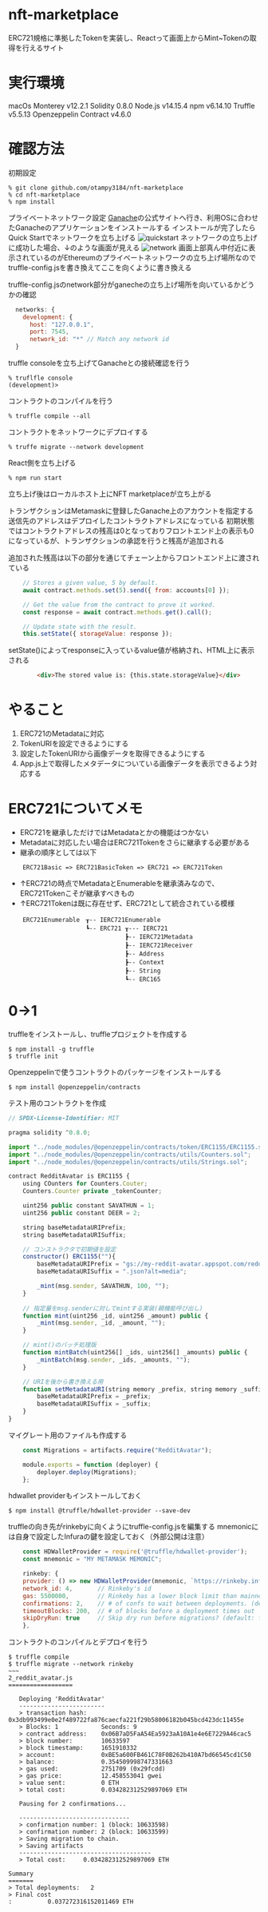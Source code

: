 # nft-marketplace
ERC721規格に準拠したTokenを実装し、Reactって画面上からMint~Tokenの取得を行えるサイト

# 実行環境
macOs Monterey v12.2.1
Solidity 0.8.0
Node.js v14.15.4
npm v6.14.10
Truffle v5.5.13
Openzeppelin Contract v4.6.0

# 確認方法
初期設定
```
% git clone github.com/otampy3184/nft-marketplace
% cd nft-marketplace
% npm install
```

プライベートネットワーク設定
[Ganache](https://trufflesuite.com/ganache/)の公式サイトへ行き、利用OSに合わせたGanacheのアプリケーションをインストールする
インストールが完了したらQuick Startでネットワークを立ち上げる
![quickstart](https://trufflesuite.com/img/docs/ganache/ganache-home-empty.png)
ネットワークの立ち上げに成功した場合、↓のような画面が見える
![network](https://trufflesuite.com/img/tutorials/pet-shop/ganache-initial.png)
画面上部真ん中付近に表示されているのがEthereumのプライベートネットワークの立ち上げ場所なのでtruffle-config.jsを書き換えてここを向くように書き換える

truffle-config.jsのnetwork部分がganecheの立ち上げ場所を向いているかどうかの確認
```javascript
  networks: {
    development: {
      host: "127.0.0.1",
      port: 7545,
      network_id: "*" // Match any network id
  }
```

truffle consoleを立ち上げてGanacheとの接続確認を行う
```
% truflfle console
(development)>
```

コントラクトのコンパイルを行う
```
% truffle compile --all
```

コントラクトをネットワークにデプロイする
```
% truffe migrate --network development
```

React側を立ち上げる
```
% npm run start
```
立ち上げ後はローカルホスト上にNFT marketplaceが立ち上がる

トランザクションはMetamaskに登録したGanache上のアカウントを指定する
送信先のアドレスはデプロイしたコントラクトアドレスになっている
初期状態ではコントラクトアドレスの残高は0となっておりフロントエンド上の表示も0になっているが、トランザクションの承認を行うと残高が追加される

追加された残高は以下の部分を通じてチェーン上からフロントエンド上に渡されている
```javascript
    // Stores a given value, 5 by default.
    await contract.methods.set(5).send({ from: accounts[0] });

    // Get the value from the contract to prove it worked.
    const response = await contract.methods.get().call();

    // Update state with the result.
    this.setState({ storageValue: response });
```

setState()によってresponseに入っているvalue値が格納され、HTML上に表示される
```html
        <div>The stored value is: {this.state.storageValue}</div>
```



# やること
1. ERC721のMetadataに対応
2. TokenURIを設定できるようにする
3. 設定したTokenURIから画像データを取得できるようにする
4. App.js上で取得したメタデータについている画像データを表示できるよう対応する

# ERC721についてメモ
* ERC721を継承しただけではMetadataとかの機能はつかない
* Metadataに対応したい場合はERC721Tokenをさらに継承する必要がある
* 継承の順序としては以下
```
    ERC721Basic => ERC721BasicToken => ERC721 => ERC721Token
```
* ↑ERC721の時点でMetadataとEnumerableを継承済みなので、ERC721Tokenこそが継承すべきもの
* ↑ERC721Tokenは既に存在せず、ERC721として統合されている模様
```
    ERC721Enumerable　┰-- IERC721Enumerable
                    　┗-- ERC721 ┰--- IERC721          
                               　┣-- IERC721Metadata  
                            　   ┣-- IERC721Receiver 
                            　   ┣-- Address          
                            　   ┣-- Context          
                            　   ┣-- String           
                            　   ┗-- ERC165  
```

# 0->1
truffleをインストールし、truffleプロジェクトを作成する
```
$ npm install -g truffle
$ truffle init
```

Openzeppelinで使うコントラクトのパッケージをインストールする
```
$ npm install @openzeppelin/contracts
```

テスト用のコントラクトを作成
```javascript
// SPDX-License-Identifier: MIT

pragma solidity ^0.8.0;

import "../node_modules/@openzeppelin/contracts/token/ERC1155/ERC1155.sol";
import "../node_modules/@openzeppelin/contracts/utils/Counters.sol";
import "../node_modules/@openzeppelin/contracts/utils/Strings.sol";

contract RedditAvatar is ERC1155 {
    using COunters for Counters.Couter;
    Counters.Counter private _tokenCounter;

    uint256 public constant SAVATHUN = 1;
    uint256 public constant DEER = 2;

    string baseMetadataURIPrefix;
    string baseMetadataURISuffix;

    // コンストラクタで初期値を設定
    constructor() ERC1155(""){
        baseMetadataURIPrefix = "gs://my-reddit-avatar.appspot.com/reddit-avatar.png";
        baseMetadataURISuffix = ".json?alt=media";

        _mint(msg.sender, SAVATHUN, 100, "");
    }
    
    // 指定量をmsg.senderに対してmintする実装(親機能呼び出し)
    function mint(uint256 _id, uint256 _amount) public {
        _mint(msg.sender, _id, _amount, "");
    }

    // mint()のバッチ処理版
    function mintBatch(uint256[] _ids, uint256[] _amounts) public {
        _mintBatch(msg.sender, _ids, _amounts, "");
    }

    // URIを後から書き換える用
    function setMetadataURI(string memory _prefix, string memory _suffix) public {
        baseMetadataURIPrefix = _prefix;
        baseMetadataURISuffix = _suffix;
    }   
}
```

マイグレート用のファイルも作成する
```javascript
    const Migrations = artifacts.require("RedditAvatar");

    module.exports = function (deployer) {
        deployer.deploy(Migrations);
    };  
```

hdwallet providerもインストールしておく
```
$ npm install @truffle/hdwallet-provider --save-dev
```

truffleの向き先がrinkebyに向くようにtruffle-config.jsを編集する
mnemonicには自身で設定したInfuraの鍵を設定しておく（外部公開は注意）
```javascript
    const HDWalletProvider = require('@truffle/hdwallet-provider');
    const mnemonic = "MY METAMASK MEMONIC";

    rinkeby: {
    provider: () => new HDWalletProvider(mnemonic, `https://rinkeby.infura.io/v3/MY_ACCESS_TOKENa`),
    network_id: 4,       // Rinkeby's id
    gas: 5500000,        // Rinkeby has a lower block limit than mainnet
    confirmations: 2,    // # of confs to wait between deployments. (default: 0)
    timeoutBlocks: 200,  // # of blocks before a deployment times out  (minimum/default: 50)
    skipDryRun: true     // Skip dry run before migrations? (default: false for public nets )
    },
```

コントラクトのコンパイルとデプロイを行う
```
$ truffle compile
$ truffle migrate --network rinkeby
~~~
2_reddit_avatar.js
==================

   Deploying 'RedditAvatar'
   ------------------------
   > transaction hash:    0x3db993499e0e2f489722fa876caecfa221f29b58006182b045bcd423dc11455e
   > Blocks: 1            Seconds: 9
   > contract address:    0x06B7aD5FaA54Ea5923aA10A1e4e6E7229A46cac5
   > block number:        10633597
   > block timestamp:     1651910332
   > account:             0xBE5a600FB461C78F0B262b410A7bd66545cd1C50
   > balance:             0.354509998747331663
   > gas used:            2751709 (0x29fcdd)
   > gas price:           12.458553041 gwei
   > value sent:          0 ETH
   > total cost:          0.034282312529897069 ETH

   Pausing for 2 confirmations...

   -------------------------------
   > confirmation number: 1 (block: 10633598)
   > confirmation number: 2 (block: 10633599)
   > Saving migration to chain.
   > Saving artifacts
   -------------------------------------
   > Total cost:     0.034282312529897069 ETH

Summary
=======
> Total deployments:   2
> Final cost
:          0.037272316152011469 ETH
```